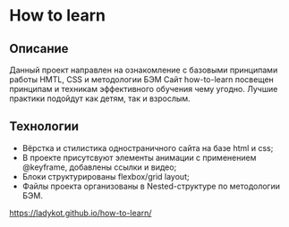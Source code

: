 # How to learn
## Описание 

Данный проект направлен на ознакомление с базовыми принципами работы HMTL, CSS и методологии БЭМ
Сайт how-to-learn посвещен принципам и техникам эффективного обучения чему угодно. Лучшие практики подойдут как детям, так и взрослым.

## Технологии
- Вёрстка и стилистика одностраничного сайта на базе html и css;
- В проекте присутсвуют элементы анимации с применением @keyframe, добавлены ссылки и видео;
- Блоки структурированы flexbox/grid layout;
- Файлы проекта организованы в Nested-структуре по методологии БЭМ.

https://ladykot.github.io/how-to-learn/
